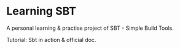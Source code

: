 # Learning SBT

A personal learning & practise project of SBT - Simple Build Tools.

Tutorial: Sbt in action & official doc.

